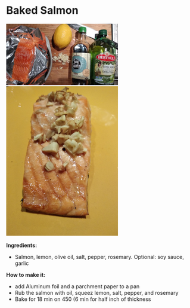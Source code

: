 # Baked Salmon

![salmon](baked-salmon.jpg)
![salmon](baked-salmon2.jpg)

**Ingredients:**
* Salmon, lemon, olive oil, salt, pepper, rosemary. Optional: soy sauce, garlic

**How to make it:**
* add Aluminum foil and a parchment paper to a pan
* Rub the salmon with oil, squeez lemon, salt, pepper, and rosemary
* Bake for 18 min on 450 (6 min for half inch of thickness

